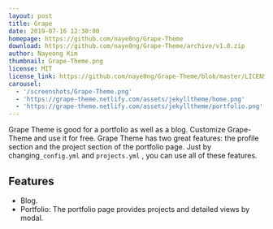 ```yaml
---
layout: post
title: Grape
date: 2019-07-16 12:30:00
homepage: https://github.com/naye0ng/Grape-Theme
download: https://github.com/naye0ng/Grape-Theme/archive/v1.0.zip
author: Nayeong Kim
thumbnail: Grape-Theme.png
license: MIT
license_link: https://github.com/naye0ng/Grape-Theme/blob/master/LICENSE.txt
carousel:
  - '/screenshots/Grape-Theme.png'
  - 'https://grape-theme.netlify.com/assets/jekylltheme/home.png'
  - 'https://grape-theme.netlify.com/assets/jekylltheme/portfolio.png'
---
```


Grape Theme is good for a portfolio as well as a blog. Customize Grape-Theme and use it for free.
Grape Theme has two great features: the profile section and the project section of the portfolio page. Just by changing`_config.yml` and `projects.yml` , you can use all of these features.

## Features

* Blog.
* Portfolio: The portfolio page provides projects and detailed views by modal.
